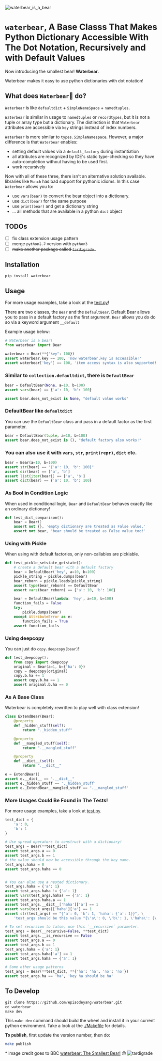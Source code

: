 ![waterbear_is_a_bear](./figures/waterbear.jpg)

# `waterbear`, A Base Classs That Makes Python Dictionary Accessible With The Dot Notation, Recursively and with Default Values

Now introducing the smallest bear! **Waterbear**.

Waterbear makes it easy to use python dictionaries with dot notation!

## What does `Waterbear`:bear: do?

`Waterbear` is like `defaultdict` + `SimpleNameSpace` + `namedtuples`.

`Waterbear` is similar in usage to `namedtuples` or `recordtypes`, but it is not a tuple or array type but a dictionary. The distinction
is that `Waterbear` attributes are accessible via `key` strings instead of index numbers.

`Waterbear` is more similar to `types.SimpleNamespace`. However, a major difference is that `Waterbear` enables:

- setting default values via a `default_factory` during instantiation
- all attributes are recognized by IDE's static type-checking so they have auto-completion without having to be used first.
- work recursively

Now with all of these three, there isn't an alternative solution available. libraries like `Munch`
has bad support for pythonic idioms. In this case `Waterbear` allows you to:

- use `vars(bear)` to convert the bear object into a dictionary.
- use `dict(bear)` for the same purpose
- use `print(bear)` and get a dictionary string
- ... all methods that are available in a python `dict` object

## TODOs

- [ ] fix class extension usage pattern
- [ ] ~~merge `python2.7` version with `python3`~~
- [ ] ~~make another package called `tardigrade `~~

## Installation 

```python
pip install waterbear
```

## Usage

For more usage examples, take a look at the [test.py](./waterbear/test_waterbear.py)!

There are two classes, the `Bear` and the `DefaultBear`. Default Bear allows you to pass in a
default factory as the first argument. `Bear` allows you do do so via a keyword argument `__default`

Example usage below:

```python
# Waterbear is a bear!
from waterbear import Bear

waterbear = Bear(**{"key": 100})
assert waterbear.key == 100, 'now waterbear.key is accessible!'
assert waterbear['key'] == 100, 'item access syntax is also supported!'
```

### Similar to `collection.defaultdict`, there is `DefaultBear`

```python
bear = DefaultBear(None, a=10, b=100)
assert vars(bear) == {'a': 10, 'b': 100}

assert bear.does_not_exist is None, "default value works"
```

### DefaultBear like `defaultdict`

You can use the `DefaultBear` class and pass in a default factor as the first parameter.

```python
bear = DefaultBear(tuple, a=10, b=100)
assert bear.does_not_exist is (), "default factory also works!"
```

### You can also use it with `vars`, `str`, `print(repr)`, `dict` etc.

```python
bear = Bear(a=10, b=100)
assert str(bear) == "{'a': 10, 'b': 100}"
assert dir(bear) == ['a', 'b']
assert list(iter(bear)) == ['a', 'b']
assert dict(bear) == {'a': 10, 'b': 100}
```

### As Bool in Condition Logic

When used in conditional logic, `Bear` and `DefaultBear` behaves exactly like an ordinary dictionary!

```python
def test_dict_comparison():
    bear = Bear()
    assert not {}, 'empty dictionary are treated as False value.'
    assert not bear, 'bear should be treated as False value too!'
```

### Using with Pickle

When using with default factories, only non-callables are picklable.

```python
def test_pickle_setstate_getstate():
    # create a default bear with a default factory
    bear = DefaultBear('hey', a=10, b=100)
    pickle_string = pickle.dumps(bear)
    bear_reborn = pickle.loads(pickle_string)
    assert type(bear_reborn) == DefaultBear
    assert vars(bear_reborn) == {'a': 10, 'b': 100}

    bear = DefaultBear(lambda: 'hey', a=10, b=100)
    function_fails = False
    try:
        pickle.dumps(bear)
    except AttributeError as e:
        function_fails = True
    assert function_fails
```

### Using deepcopy

You can just do `copy.deepcopy(bear)`!

```python
def test_deepcopy():
    from copy import deepcopy
    original = Bear(a=1, b={'ha': 0})
    copy = deepcopy(original)
    copy.b.ha += 1
    assert copy.b.ha == 1
    assert original.b.ha == 0
```

### As A Base Class

Waterbear is completely rewritten to play well with class extension!

```python
class ExtendBear(Bear):
    @property
    def _hidden_stuff(self):
        return "._hidden_stuff"

    @property
    def __mangled_stuff(self):
        return ".__mangled_stuff"

    @property
    def __dict__(self):
        return ".__dict__"

e = ExtendBear()
assert e.__dict__ == ".__dict__"
assert e._hidden_stuff == '._hidden_stuff'
assert e._ExtendBear__mangled_stuff == ".__mangled_stuff"
```
### More Usages Could Be Found in The Tests!

For more usage examples, take a look at [test.py](./waterbear/test_waterbear.py).

```python
test_dict = {
    'a': 0,
    'b': 1
}

# Use spread operators to construct with a dictionary!
test_args = Bear(**test_dict)
assert test_args.a == 0
assert test_args.b == 1
# the value should now be accessible through the key name.
test_args.haha = 0
assert test_args.haha == 0


# You can also use a nested dictionary.
test_args.haha = {'a': 1}
assert test_args.haha != {'a': 1}
assert vars(test_args.haha) == {'a': 1}
assert test_args.haha.a == 1
assert test_args.__dict__['haha']['a'] == 1
assert vars(test_args)['haha']['a'] == 1
assert str(test_args) == "{'a': 0, 'b': 1, 'haha': {'a': 1}}", \
    'test_args should be this value "{\'a\': 0, \'b\': 1, \'haha\': {\'a\': 1}}"'

# To set recursion to false, use this `__recursive` parameter.
test_args = Bear(__recursive=False, **test_dict)
assert test_args.__is_recursive == False
assert test_args.a == 0
assert test_args.b == 1
test_args.haha = {'a': 1}
assert test_args.haha['a'] == 1
assert test_args.haha == {'a': 1}

# Some other usage patterns
test_args = Bear(**test_dict, **{'ha': 'ha', 'no': 'no'})
assert test_args.ha == 'ha', 'key ha should be ha'
```

## To Develop

```python
git clone https://github.com/episodeyang/waterbear.git
cd waterbear
make dev
```

This `make dev` command should build the wheel and install it in your current python environment. Take a look at the [./Makefile](./Makefile) for details.

**To publish**, first update the version number, then do:
```bash
make publish
```

\* image credit goes to BBC [waterbear: The Smallest Bear!](http://www.bbc.com/earth/story/20150313-the-toughest-animals-on-earth) 😛
![tardigrade](./figures/waterbear_2.jpg)
